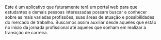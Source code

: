 Este é um aplicativo que futuramente terá um portal web para que estudantes e demais pessoas interessadas possam buscar e conhecer sobre as mais variadas profissões, 
suas áreas de atuação e possibilidades do mercado de trabalho. 
Buscamos assim auxiliar desde aqueles que estão no início da jornada profissional até aqueles que sonham em realizar a transição de carreira.
